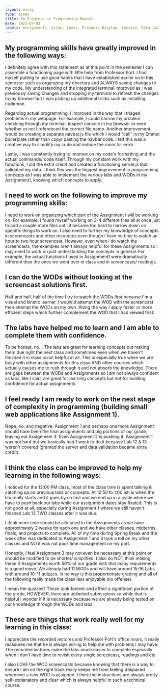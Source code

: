 ```yaml
---
layout: essay
type: essay
title: E4 Progress in Programming Report
date: 2021-04-02
labels: Assignment1, Essay, Index, Products Display, Invoice, Data Validation, Commenting
---
```


## My programming skills have greatly improved in the following ways:

I definitely agree with this statement as at this point in the semester I can assemble a functioning page with little help from Professor Port. I find myself putting to use good habits that I have established earlier on in this semester such as organizing my directory and ALWAYS saving changes to my code. My understanding of the integrated terminal improved as I was previously saving changes and stopping my terminal to refresh the changes to my browser but I was picking up additional tricks such as installing nodemon. 

Regarding actual programming, I improved in the way that I triaged problems in my webpage. For example, I could narrow my problem checking through my terminal, inspect console in my browser or even whether or not I referenced the correct file name. Another improvement would be creating a separate navbar.js file which I would "call" in my Emmet boilerplate rather than copy/ pasting the navbar code. I felt this was a creative way to simplify my code and reduce the room for error. 

Lastly, I was constantly trying to improve on my code's formatting and the actual commands/ code itself. Through my constant work with my functions, I did the extra credit and created a functioning server.js that validated my data. I think this was the biggest improvement in programming concepts as I was able to implement the various labs and WODs in my Assignment1, knowing which concepts to apply. 

## I need to work on the following to improve my programming skills:

I need to work on organizing which part of the Assignment I will be working on. For example, I found myself working on 3-4 different files all at once just to add a couple more files until it became too hard to narrow down on specific things to work on. I also need to further my knowledge of concepts in screencasts and other resources even though I have no time to watch an hour to two hour screencast. However, even when I do watch the screencasts, the examples aren't always helpful for these Assignments so I may need to work on just understanding the concepts in general. For example, the actual functions I used in Assignment1 were dramatically different than the ones we went over in class and in screencasts/ readings.

## I can do the WODs without looking at the screencast solutions first.

Half and half, half of the time I try to watch the WODs first because I'm a visual and kinetic learner. I wouwld attempt the WOD with the screencast then attempt the WODs on my own. Along the way I apply faster or more efficient steps which further complement the WOD that I had viewed first.

## The labs have helped me to learn and I am able to complete them with confidence.

To be honest, no... The labs are great for learning concepts but making them due right the next class and sometimes even when we haven't finished it in class is not helpful at all. This is especially true when we are busy with other assignments for this class AND other courses which actually causes me to rush through it and not absorb the knowledge. There are gaps between the WODs and Assignments so I am not always confident as labs, like I said, are great for learning concepts but not for building confidence for actual assignments.

## I feel ready I am ready to work on the next stage of complexity in programming (building small web applications like Assignment 1).

Nope, no, and negative. Assignment 1 and perhaps one more Assignment should have been the final assignments and big portions of our grade, leaving out Assignment 3. Even Assignment 2 is pushing it, Assignment 1 was not hard but we basically had 1 week to do it because Lab 12 & 13 weren't covered (granted the server and data validation became extra credit). 

## I think the class can be improved to help my learning in the following ways:

I noticed for the 12:00 PM class, most of the class time is spent talking & catching up on previous labs or concepts. At 12:50 to 1:00 ish is when the lab really starts and it goes by so fast and we end up in a cycle where we have to push back our labs while our assignment dates stay fixated. This is not good at all, especially during Assignment 1 where we still haven't finished Lab 13 TWO classes after it was due. 

I think more time should be allocated to the Assignments as we have approximately 2 weeks for each one and we have other classes, midterms, finals, and projects to complete. All of my time during Spring Break and the week after was dedicated to Assignment 1 and it took a toll on my other classes and NO it was not poor time management on my part. 

Honestly, I feel Assignment 3 may not even be necessary at this point or should be modified to be shorter/ simplified. I also do NOT think making these 3 Assignments worth 50% of our grade with that many requirements is a good move. We already had 11 WODs and will have around 15-16 Labs with around 10-11 quizzes. In no way is this proportionate grading and all of the following really made the class less enjoyable (no offense). 

I mean the quizzes? Those took forever and affect a significant portion of the grade, HOWEVER, there are unlimited submissions so while that is helpful I wonder if it is necessary because we are already being tested on our knowledge through the WODs and labs. 

## These are things that work really well for my learning in this class:

I appreciate the recorded lectures and Professor Port's office hours, it really reassures me that he is always willing to help me with problems I may have. The recorded lectures make the labs much easier to complete especially when I don't have time to revisit every single screencast, readings and etc. 

I also LOVE the WOD screencasts because knowing that there is a way to ensure I am on the right track really keeps me from feeling despaired whenever a new WOD is assigned. I think the instructions are always pretty self-explanatory and clear which is always helpful in such a technical course.

